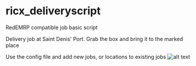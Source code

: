 # ricx_deliveryscript
RedEMRP compatible job basic script

Delivery job at Saint Denis' Port. Grab the box and bring it to the marked place

Use the config file and add new jobs, or locations to existing jobs
![alt text](https://i.ibb.co/DgX1102/rakodo.png)
